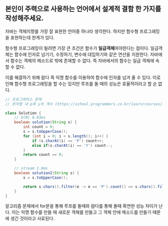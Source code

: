 **본인이 주력으로 사용하는 언어에서 설계적 결함 한 가지를 작성해주세요.**
---

자바는 객체지향를 가장 잘 표현한 언어중 하나라 생각한다.
하지만 함수형 프로그래밍을 표현하는데 한계가 있다.

함수형 프로그래밍이 될려면 가장 큰 조건은 함수가 **일급객체**여야한다는 점이다.
일급객체는 함수에 인자로 넘기기, 수정하기, 변수에 대입하기와 같은 연산을 지원한다.
자바에서 함수는 객체의 메소드로 밖에 존재할 수 없다.
즉 자바에서의 함수는 일급 객체에 속할 수 없다.

이를 해결하기 위해 람다 즉 익명 함수를 이용하여 함수에 인자를 넘겨 줄 수 있다.
이로 인해 함수형 프로그래밍을 할 수는 있지만 루프를 돌 때의 성능은 효율적이라고 할 순 없다.

```java
// 프로그래머스 문제
// 문자열 내 p와 y의 개수 (https://school.programmers.co.kr/learn/courses/30/lessons/12916)

class Solution {
    // O(N) 0.03ms
    boolean solution(String s) {
        int count = 0;
        s = s.toUpperCase();
        for (int i = 0; i < s.length(); i++) {
            if (s.charAt(i) == 'P') count++;
            else if(s.charAt(i) == 'Y') count--;
        }
        return count == 0;
    }

    // stream 1.8ms
    boolean solution2(String s) {
        s = s.toUpperCase();

        return s.chars().filter(e -> e == 'P').count() == s.chars().filter(e -> e == 'Y').count();
    }
}
```

알고리즘 문제에서 for문을 통해 루프를 돌때와 람다를 통해 돌때 확연한 성능 차이가 난다.
이는 익명 함수를 만들 때 새로운 객체를 만들고 그 객체 안에 메소드를 만들기 때문에 생긴 것이라고 사료된다.